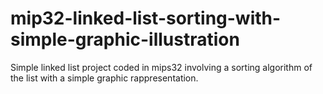 # mip32-linked-list-sorting-with-simple-graphic-illustration
Simple linked list project coded in mips32 involving a sorting algorithm of the list with a simple graphic rappresentation.

